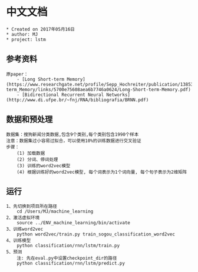 # 中文文档

    * Created on 2017年05月16日
    * author: MJ
    * project: lstm


## 参考资料
    原paper：
        - [Long Short-term Memory](https://www.researchgate.net/profile/Sepp_Hochreiter/publication/13853244_Long_Short-term_Memory/links/5700e75608aea6b7746a0624/Long-Short-term-Memory.pdf)
        - [Bidirectional Recurrent Neural Networks](http://www.di.ufpe.br/~fnj/RNA/bibliografia/BRNN.pdf)

##  数据和预处理
    数据集：搜狗新闻分类数据,包含9个类别,每个类别包含1990个样本
    注意：数据集过小容易过拟合，可以使用10%的训练数据进行交叉验证
    步骤：
        (1) 加载数据
        (2) 分词、停词处理
        (3) 训练的word2vec模型
        (4) 根据训练好的word2vec模型, 每个词表示为1个词向量, 每个句子表示为2维矩阵

## 运行
    1、先切换到项目所在路径
        cd /Users/MJ/machine_learning
    2、激活虚拟环境
        source ../ENV_machine_learning/bin/activate
    3、训练word2vec
        python word2vec/train.py train_sogou_classification_word2vec
    4、训练模型
        python classification/rnn/lstm/train.py
    5、预测
        注: 先在eval.py中设置checkpoint_dir的路径
        python classification/rnn/lstm/predict.py

